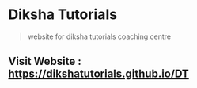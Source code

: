# Diksha Tutorials
> website for diksha tutorials coaching centre 

## Visit Website : https://dikshatutorials.github.io/DT
